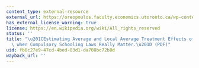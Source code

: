 ```yaml
---
content_type: external-resource
external_url: https://oreopoulos.faculty.economics.utoronto.ca/wp-content/uploads/2014/03/Estimating-Average-and-Local-Average-Treatment-Effects-of-Education-When-Compulsory-Schooling-Laws-Really-Matter.pdf
has_external_license_warning: true
license: https://en.wikipedia.org/wiki/All_rights_reserved
status: ''
title: "\u201CEstimating Average and Local Average Treatment Effects of Education\
  \ when Compulsory Schooling Laws Really Matter.\u201D (PDF)"
uid: fb8c27e9-47cd-4bed-83d1-da708bc72b8d
wayback_url: ''
---
```

